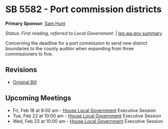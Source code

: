 # SB 5582 - Port commission districts
**Primary Sponsor:** [Sam Hunt](/person/leg/sam.hunt.md)

*Status: First reading, referred to Local Government.* | [leg.wa.gov summary](https://app.leg.wa.gov/billsummary?BillNumber=5582&Year=2021)

Concerning the deadline for a port commission to send new district boundaries to the county auditor when expanding from three commissioners to five.

## Revisions
* [Original Bill](1/)

## Upcoming Meetings
* Fri, Feb 18 at 8:00 am - [House Local Government](/house/2021-22/LG/) Executive Session
* Tue, Feb 22 at 10:00 am - [House Local Government](/house/2021-22/LG/) Executive Session
* Wed, Feb 23 at 10:00 am - [House Local Government](/house/2021-22/LG/) Executive Session
